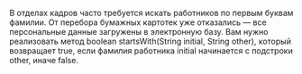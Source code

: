 В отделах кадров часто требуется искать работников по первым буквам фамилии. От перебора бумажных картотек уже отказались — все персональные данные загружены в электронную базу. Вам нужно реализовать метод <span class="code-inline__content">boolean startsWith(String initial, String other)</span>, который возвращает <span class="code-inline__content">true</span>, если фамилия работника <span class="code-inline__content">initial</span> начинается с подстроки <span class="code-inline__content">other</span>, иначе <span class="code-inline__content">false</span>.